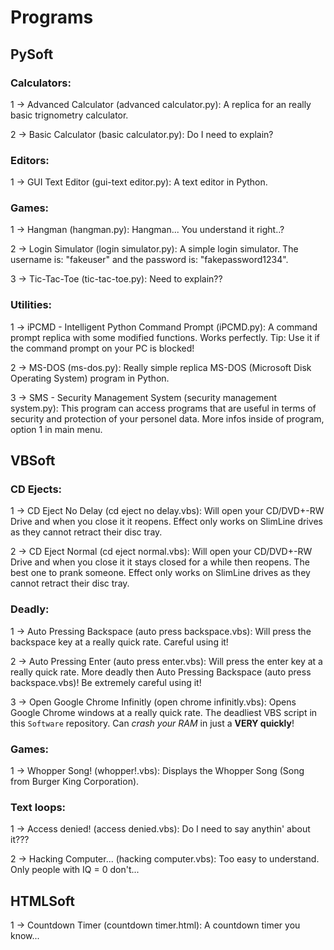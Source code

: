 # Programs

## PySoft
### Calculators:

1 -> Advanced Calculator (advanced calculator.py): A replica for an really basic trignometry calculator.

2 -> Basic Calculator (basic calculator.py): Do I need to explain?

### Editors:

1 -> GUI Text Editor (gui-text editor.py): A text editor in Python.

### Games:

1 -> Hangman (hangman.py): Hangman... You understand it right..?

2 -> Login Simulator (login simulator.py): A simple login simulator. The username is: "fakeuser" and the password is: "fakepassword1234".

3 -> Tic-Tac-Toe (tic-tac-toe.py): Need to explain??

### Utilities:

1 -> iPCMD - Intelligent Python Command Prompt (iPCMD.py): A command prompt replica with some modified functions. Works perfectly. Tip: Use it if the command prompt on your PC is blocked!

2 -> MS-DOS (ms-dos.py): Really simple replica MS-DOS (Microsoft Disk Operating System) program in Python.

3 -> SMS - Security Management System (security management system.py): This program can access programs that are useful in terms of security and protection of your personel data. More infos inside of program, option 1 in main menu.

## VBSoft

### CD Ejects:

1 -> CD Eject No Delay (cd eject no delay.vbs): Will open your CD/DVD+-RW Drive and when you close it it reopens. Effect only works on SlimLine drives as they cannot retract their disc tray.

2 -> CD Eject Normal (cd eject normal.vbs): Will open your CD/DVD+-RW Drive and when you close it it stays closed for a while then reopens. The best one to prank someone. Effect only works on SlimLine drives as they cannot retract their disc tray.

### Deadly:

1 -> Auto Pressing Backspace (auto press backspace.vbs): Will press the backspace key at a really quick rate. Careful using it!

2 -> Auto Pressing Enter (auto press enter.vbs): Will press the enter key at a really quick rate. More deadly then Auto Pressing Backspace (auto press backspace.vbs)! Be extremely careful using it!

3 -> Open Google Chrome Infinitly (open chrome infinitly.vbs): Opens Google Chrome windows at a really quick rate. The deadliest VBS script in this `Software` repository. Can *crash your RAM* in just a **VERY quickly**!

### Games:

1 -> Whopper Song! (whopper!.vbs): Displays the Whopper Song (Song from Burger King Corporation).

### Text loops:

1 -> Access denied! (access denied.vbs): Do I need to say anythin' about it???

2 -> Hacking Computer... (hacking computer.vbs): Too easy to understand. Only people with IQ = 0 don't...

## HTMLSoft

1 -> Countdown Timer (countdown timer.html): A countdown timer you know...
